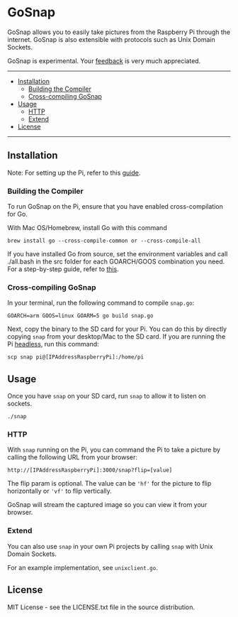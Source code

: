 # GoSnap

GoSnap allows you to easily take pictures from the Raspberry Pi through the internet. GoSnap is also extensible with protocols such as Unix Domain Sockets.

GoSnap is experimental. Your [feedback](https://github.com/AudreyLim/gosnap/issues) is very much appreciated. 

---------------------------------------

* [Installation](#installation)
  * [Building the Compiler](#building-the-compiler)
  * [Cross-compiling GoSnap](#cross-compiling-gosnap)
* [Usage](#usage)
  * [HTTP](#http)
  * [Extend](#extend)
* [License](#license)

---------------------------------------

## Installation

Note: For setting up the Pi, refer to this [guide](http://www.raspberrypi.org/help/quick-start-guide/).

### Building the Compiler

To run GoSnap on the Pi, ensure that you have enabled cross-compilation for Go. 

With Mac OS/Homebrew, install Go with this command

```
brew install go --cross-compile-common or --cross-compile-all
```

If you have installed Go from source, set the environment variables and call ./all.bash in the src folder for each GOARCH/GOOS combination you need. For a step-by-step guide, refer to [this](http://dave.cheney.net/2013/07/09/an-introduction-to-cross-compilation-with-go-1-1).

### Cross-compiling GoSnap

In your terminal, run the following command to compile `snap.go`:

```
GOARCH=arm GOOS=linux GOARM=5 go build snap.go
```

Next, copy the binary to the SD card for your Pi. You can do this by directly copying `snap` from your desktop/Mac to the SD card. If you are running the Pi [headless](https://www.andrewmunsell.com/blog/setting-up-raspberry-pi-as-headless-device), run this command:

```
scp snap pi@[IPAddressRaspberryPi]:/home/pi
```

## Usage

Once you have `snap` on your SD card, run `snap` to allow it to listen on sockets.

```
./snap
```

### HTTP

With `snap` running on the Pi, you can command the Pi to take a picture by calling the following URL from your browser:

```
http://[IPAddressRaspberryPi]:3000/snap?flip=[value]
```

The flip param is optional. The value can be `'hf'` for the picture to flip horizontally or `'vf'` to flip vertically.

GoSnap will stream the captured image so you can view it from your browser.

### Extend

You can also use `snap` in your own Pi projects by calling `snap` with Unix Domain Sockets. 

For an example implementation, see `unixclient.go`. 

## License

MIT License - see the LICENSE.txt file in the source distribution.




